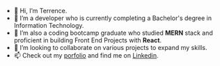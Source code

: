 - 👋 Hi, I’m Terrence.
- 👀 I’m a developer who is currently completing a Bachelor's degree in Information Technology.
- 🌱 I’m also a coding bootcamp graduate who studied **MERN** stack and proficient in building Front End Projects with **React**.
- 💞️ I’m looking to collaborate on various projects to expand my skills.
- 📫 Check out my [porfolio](http://www.tkhc.live) and find me on [Linkedin](https://www.linkedin.com/in/terrencekhchan/). 
